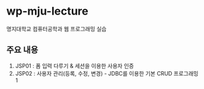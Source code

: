wp-mju-lecture
==============

명지대학교 컴퓨터공학과 웹 프로그래밍 실습


주요 내용
---------

1. JSP01 : 폼 입력 다루기 & 세션을 이용한 사용자 인증 
1. JSP02 : 사용자 관리(등록, 수정, 변경) - JDBC를 이용한 기본 CRUD 프로그래밍1